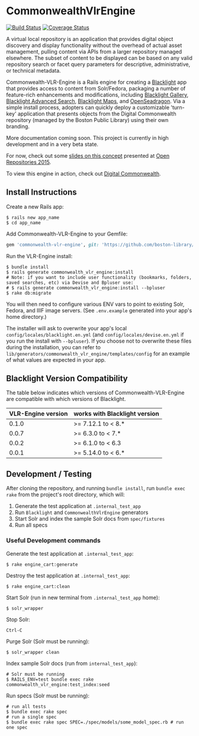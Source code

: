 # CommonwealthVlrEngine

[![Build Status](https://travis-ci.org/boston-library/commonwealth-vlr-engine.svg?branch=master)](https://travis-ci.org/boston-library/commonwealth-vlr-engine) [![Coverage Status](https://coveralls.io/repos/boston-library/commonwealth-vlr-engine/badge.svg?branch=master&service=github)](https://coveralls.io/github/boston-library/commonwealth-vlr-engine?branch=master)

A virtual local repository is an application that provides digital object discovery and display functionality without the overhead of actual asset management, pulling content via APIs from a larger repository managed elsewhere. The subset of content to be displayed can be based on any valid repository search or facet query parameters for descriptive, administrative, or technical metadata.

Commonwealth-VLR-Engine is a Rails engine for creating a [Blacklight](https://github.com/projectblacklight/blacklight) app that provides access to content from Solr/Fedora, packaging a number of feature-rich enhancements and modifications, including [Blacklight Gallery](https://github.com/projectblacklight/blacklight-gallery), [Blacklight Advanced Search](https://github.com/projectblacklight/blacklight_advanced_search), [Blacklight Maps](https://github.com/projectblacklight/blacklight-maps), and [OpenSeadragon](https://github.com/IIIF/openseadragon-rails). Via a simple install process, adopters can quickly deploy a customizable 'turn-key' application that presents objects from the Digital Commonwealth repository (managed by the Boston Public Library) using their own branding.

More documentation coming soon. This project is currently in high development and in a very beta state.

For now, check out some [slides on this concept](https://goo.gl/GysxNK) presented at [Open Repositories 2015](https://www.conftool.com/or2015/index.php?page=browseSessions&form_session=49).

To view this engine in action, check out [Digital Commonwealth](https://digitalcommonwealth.org).

## Install Instructions
Create a new Rails app:
```
$ rails new app_name
$ cd app_name
```
Add Commonwealth-VLR-Engine to your Gemfile:
```ruby
gem 'commonwealth-vlr-engine', git: 'https://github.com/boston-library/commonwealth-vlr-engine'
```
Run the VLR-Engine install:
```
$ bundle install
$ rails generate commonwealth_vlr_engine:install
# Note: if you want to include user functionality (bookmarks, folders, saved searches, etc) via Devise and Bpluser use:
# $ rails generate commonwealth_vlr_engine:install --bpluser
$ rake db:migrate
```
You will then need to configure various ENV vars to point to existing Solr, Fedora, and IIIF image servers.
(See `.env.example` generated into your app's home directory.)

The installer will ask to overwrite your app's local `config/locales/blacklight.en.yml` (and `config/locales/devise.en.yml` if you run the install with `--bpluser`).
If you choose not to overwrite these files during the installation, you can refer to `lib/generators/commonwealth_vlr_engine/templates/config` for an example of what values are expected in your app.

## Blacklight Version Compatibility
The table below indicates which versions of Commonwealth-VLR-Engine are compatible with which versions of Blacklight.

VLR-Engine version | works with Blacklight version
----------------------- | ---------------------
0.1.0 | >= 7.12.1 to < 8.*
0.0.7 | >= 6.3.0 to < 7.*
0.0.2 | >= 6.1.0 to < 6.3
0.0.1 | >= 5.14.0 to < 6.*

## Development / Testing

After cloning the repository, and running `bundle install`, run `bundle exec rake` from the project's root directory, which will:
1. Generate the test application at `.internal_test_app`
2. Run `Blacklight` and `CommonwealthVlrEngine` generators
3. Start Solr and index the sample Solr docs from `spec/fixtures`
4. Run all specs

### Useful Development commands

Generate the test application at `.internal_test_app`:
```
$ rake engine_cart:generate
```

Destroy the test application at `.internal_test_app`:
```
$ rake engine_cart:clean
```
Start Solr (run in new terminal from `.internal_test_app` home):
```
$ solr_wrapper
```
Stop Solr:
```
Ctrl-C
```
Purge Solr (Solr must be running):
```
$ solr_wrapper clean
```
Index sample Solr docs (run from `internal_test_app`):
```
# Solr must be running
$ RAILS_ENV=test bundle exec rake commonwealth_vlr_engine:test_index:seed
```
Run specs (Solr must be running):
```
# run all tests
$ bundle exec rake spec
# run a single spec
$ bundle exec rake spec SPEC=./spec/models/some_model_spec.rb # run one spec
```
